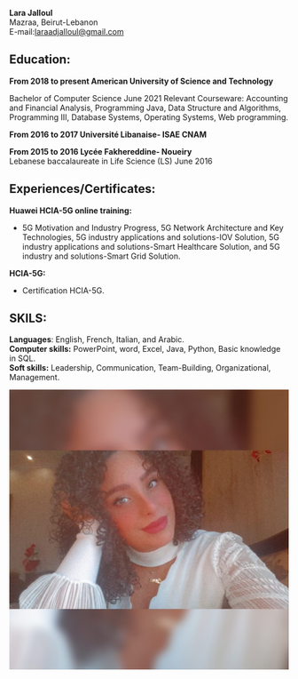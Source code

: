 **Lara Jalloul**  
Mazraa, Beirut-Lebanon  
E-mail:laraadjalloul@gmail.com  

## Education:   
**From 2018 to present American University of Science and Technology**

Bachelor of Computer Science June 2021
Relevant Courseware: Accounting and Financial Analysis, Programming Java, Data Structure and Algorithms, Programming III, Database Systems, Operating Systems, Web programming.  

**From 2016 to 2017 Université Libanaise- ISAE CNAM**  

**From 2015 to 2016 Lycée Fakhereddine- Noueiry**   
 Lebanese baccalaureate in Life Science (LS) June 2016  

## Experiences/Certificates:  
**Huawei HCIA-5G online training:**  
*   5G Motivation and Industry Progress, 5G Network Architecture and Key Technologies, 5G industry applications and solutions-IOV Solution, 5G industry applications and solutions-Smart Healthcare Solution, and 5G industry and solutions-Smart Grid Solution.  

**HCIA-5G:**  
* Certification HCIA-5G.  

## SKILS:  
**Languages**: English, French, Italian, and Arabic.  
**Computer skills:** PowerPoint, word, Excel, Java, Python, Basic knowledge in SQL.  
**Soft skills:** Leadership, Communication, Team-Building, Organizational, Management.  

![myimage](https://raw.githubusercontent.com/Lara-Jalloul/Git-Trial/Lara-Jalloul/picture.jpeg)






